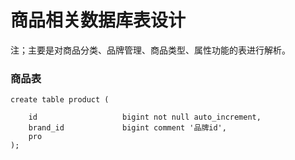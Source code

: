商品相关数据库表设计
===

注；主要是对商品分类、品牌管理、商品类型、属性功能的表进行解析。


### 商品表

```
create table product (
    
    id                   bigint not null auto_increment,
    brand_id             bigint comment '品牌id',
    pro
);
```
